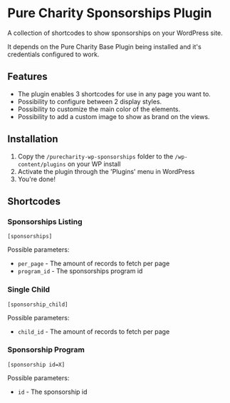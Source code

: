 # Pure Charity Sponsorships Plugin

A collection of shortcodes to show sponsorships on your WordPress site.

It depends on the Pure Charity Base Plugin being installed and it's credentials configured to work.

## Features

* The plugin enables 3 shortcodes for use in any page you want to.
* Possibility to configure between 2 display styles.
* Possibility to customize the main color of the elements.
* Possibility to add a custom image to show as brand on the views.

## Installation

1. Copy the `/purecharity-wp-sponsorships` folder to the `/wp-content/plugins` on your WP install
2. Activate the plugin through the 'Plugins' menu in WordPress
3. You're done!

## Shortcodes

### Sponsorships Listing
`[sponsorships]`

Possible parameters:
* `per_page` - The amount of records to fetch per page
* `program_id` - The sponsorships program id

### Single Child
`[sponsorship_child]`

Possible parameters:
* `child_id` - The amount of records to fetch per page

### Sponsorship Program
`[sponsorship id=X]`

Possible parameters:
* `id` - The sponsorship id